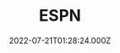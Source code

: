 ---
collection_archive: false
collection_awards: []
collection_category:
  - Studio
  - Editorial
  - Color
  - Conceptual
  - Sports + Athletes
  - Portraits
collection_content: >-
  Ayton, 23, is a serious gamer. Gaming has always been there for him in any
  form he needs: a best friend, a therapist, his No. 1 fan. Most of all, gaming
  provides a virtual community that has helped Ayton navigate the challenges he
  battles in the physical realm.


  Photographed in the Annexus Social Club, a lounge hidden in plain sight for
  Phoenix Suns VIP ticket holders to cheer for their favorite team, Ayton stands
  with his controller in hand, scanning the list of games preloaded to his
  PlayStation 5: World War Z: Aftermath; Fortnite; Call of Duty: Warzone Season
  2; Grand Theft Auto V. The lounge has been transformed into Ayton's personal
  game room


  Video games have been a refuge for Ayton ever since he was a child growing up
  in the Bahamas.


  After immigrating to the US to pursue basketball, Ayton struggled to shake the
  feeling of being alone in a new country. He says he quickly became the target
  of bullies who picked on his height and Bahamian accent.


  He became overwhelmed with feelings of loneliness and rejection. While he was
  unable to express his feelings back then, Ayton now knows he was dealing with
  bouts of anxiety and depression.


  "That type of stuff builds a hole in your heart. You have a big heart, but
  nobody sees the heart. You want to give the heart, but nobody wants the heart.
  And I had that at a young age where I didn't even want to be here. I didn't
  want to be here."


  "Gaming always keeps me level-headed. That's not a thing I'll ever lose. Like
  on the road right now. ... It's just a load off where I can just play the game
  and just chill out for a bit and then get back to work," Ayton says. "It's
  just video games and basketball. That's what keeps my head clear so I can play
  this sport."
collection_cover: 'https://d1sf55qlb7p6hz.cloudfront.net/2022-08_horizontal-covers-8.jpg'
collection_cover_mobile: 'https://d1sf55qlb7p6hz.cloudfront.net/2022-08_vertical-covers-15.jpg'
collection_description: >-
  Ayton, 23, is a serious gamer. Gaming has always been there for him in any
  form he needs: a best friend, a therapist, his No. 1 fan. Most of all, gaming
  provides a virtual community that has helped Ayton navigate the challenges he
  battles in the physical realm.
collection_description_alignment: center
collection_exhibition: []
collection_filter: Commissioned + Stock
collection_hidden: false
collection_meta: 'Dominayton: Why Deandre Ayton Cant Live Without Video Games'
collection_meta_2: ''
collection_press: []
collection_preview:
  - 'https://d1sf55qlb7p6hz.cloudfront.net/4x3-ayton-3.jpg'
  - 'https://d1sf55qlb7p6hz.cloudfront.net/4x3-ayton-2.jpg'
  - 'https://d1sf55qlb7p6hz.cloudfront.net/4x3-ayton-1.jpg'
  - 'https://d1sf55qlb7p6hz.cloudfront.net/4x3-ayton-4.jpg'
  - 'https://d1sf55qlb7p6hz.cloudfront.net/4x3-ayton-5.jpg'
cover_image: ''
date: 2022-07-21T01:28:24.000Z
hide_footer: false
layout: blocks
navigation_theme: white
px_extra: true
row_alignment: between
slug: espn-deandre-ayton
theme_color: '#96F69C'
theme_color_all_works: ''
title: 'ESPN '
seo:
  meta_description: ''
  meta_title: ''
collection_blocks:
  - _bookshop_name: collections/media-row-start
    row_alignment: between
  - _bookshop_name: collections/media-element
    align_y: ''
    block: media-element
    caption: ''
    color: '#E1F3DD'
    image: 'https://d1sf55qlb7p6hz.cloudfront.net/rieser-espn-ayton-1.jpg'
    margin_left: '20'
    margin_right: ''
    margin_y: '100'
    width: '33'
  - _bookshop_name: collections/media-element
    align_y: ''
    block: media-element
    caption: ''
    color: '#E1F9FB'
    image: 'https://d1sf55qlb7p6hz.cloudfront.net/rieser-espn-ayton-2.jpg'
    margin_left: '0'
    margin_right: '15'
    margin_y: '400'
    width: '25'
  - _bookshop_name: collections/media-row
    row_alignment: between
  - _bookshop_name: collections/media-motion
    align_y: start
    block_aspect_ratio: ''
    caption: ''
    color: ''
    image: ''
    margin_left: '20'
    margin_right: '0'
    margin_y: '100'
    show_controls: false
    template: block-media-motion
    vimeo_id: 736015233
    width: '80'
  - _bookshop_name: collections/media-row
    row_alignment: between
  - _bookshop_name: collections/media-element
    align_y: ''
    block: media-element
    caption: ''
    color: '#FBEBD6'
    image: 'https://d1sf55qlb7p6hz.cloudfront.net/rieser-espn-ayton-3.jpg'
    margin_left: '10'
    margin_right: '0'
    margin_y: '100'
    width: '55'
  - _bookshop_name: collections/media-row
    row_alignment: between
  - _bookshop_name: collections/media-motion
    align_y: start
    block_aspect_ratio: ''
    caption: ''
    color: ''
    image: ''
    margin_left: '0'
    margin_right: '0'
    margin_y: '100'
    show_controls: false
    template: block-media-motion
    vimeo_id: 736015583
    width: '33'
  - _bookshop_name: collections/media-motion
    align_y: start
    block_aspect_ratio: ''
    caption: ''
    color: ''
    image: ''
    margin_left: '0'
    margin_right: '5'
    margin_y: '300'
    show_controls: false
    template: block-media-motion
    vimeo_id: 736015552
    width: '55'
  - _bookshop_name: collections/media-row
    row_alignment: between
  - _bookshop_name: collections/media-element
    align_y: ''
    block: media-element
    caption: ''
    color: '#F7F7D0'
    image: 'https://d1sf55qlb7p6hz.cloudfront.net/rieser-espn-ayton-7.jpg'
    margin_left: '25'
    margin_right: ''
    margin_y: '200'
    width: '33'
  - _bookshop_name: collections/media-row
    row_alignment: between
  - _bookshop_name: collections/media-element
    align_y: ''
    block: media-element
    caption: ''
    color: '#E0EFFF'
    image: 'https://d1sf55qlb7p6hz.cloudfront.net/rieser-espn-ayton-8.jpg'
    margin_left: '10'
    margin_right: '0'
    margin_y: '300'
    width: '30'
  - _bookshop_name: collections/media-motion
    align_y: start
    block_aspect_ratio: ''
    caption: ''
    color: ''
    image: ''
    margin_left: '0'
    margin_right: '15'
    margin_y: '100'
    show_controls: false
    template: block-media-motion
    vimeo_id: 736015292
    width: '40'
  - _bookshop_name: collections/media-row
    row_alignment: between
  - _bookshop_name: collections/media-element
    align_y: ''
    block: media-element
    caption: ''
    color: '#F0E7FF'
    image: 'https://d1sf55qlb7p6hz.cloudfront.net/rieser-espn-ayton-9.jpg'
    margin_left: '30'
    margin_right: ''
    margin_y: '100'
    width: '25'
  - _bookshop_name: collections/media-row
    row_alignment: between
  - _bookshop_name: collections/media-element
    align_y: ''
    block: media-element
    caption: ''
    color: '#D8F9FD'
    image: 'https://d1sf55qlb7p6hz.cloudfront.net/rieser-espn-ayton-10.jpg'
    margin_left: '15'
    margin_right: '0'
    margin_y: '100'
    width: '60'
  - _bookshop_name: collections/media-element
    align_y: ''
    block: media-element
    caption: ''
    color: '#E6FFEA'
    image: 'https://d1sf55qlb7p6hz.cloudfront.net/rieser-espn-ayton-11.jpg'
    margin_left: '0'
    margin_right: '5'
    margin_y: '900'
    width: '15'
  - _bookshop_name: collections/media-row
    row_alignment: between
  - _bookshop_name: collections/media-element
    align_y: ''
    block: media-element
    caption: ''
    color: '#E6FBD0'
    image: 'https://d1sf55qlb7p6hz.cloudfront.net/rieser-espn-ayton-12.jpg'
    margin_left: '45'
    margin_right: '0'
    margin_y: '100'
    width: '40'
  - _bookshop_name: collections/media-row
    row_alignment: between
  - _bookshop_name: collections/media-element
    align_y: ''
    block: media-element
    caption: ''
    color: '#FBEACD'
    image: 'https://d1sf55qlb7p6hz.cloudfront.net/rieser-espn-ayton-14.jpg'
    margin_left: '0'
    margin_right: '0'
    margin_y: '100'
    width: '60'
  - _bookshop_name: collections/media-element
    align_y: ''
    block: media-element
    caption: ''
    color: '#E6F3FE'
    image: 'https://d1sf55qlb7p6hz.cloudfront.net/rieser-espn-ayton-13.jpg'
    margin_left: '0'
    margin_right: ''
    margin_y: '700'
    width: '33'
  - _bookshop_name: collections/media-row
    row_alignment: between
---
